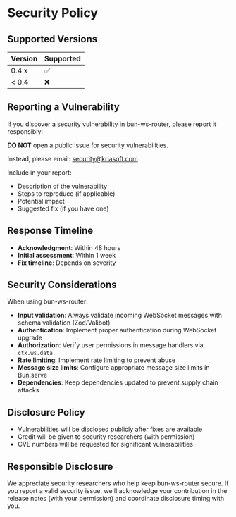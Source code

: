 # Security Policy

## Supported Versions

| Version | Supported          |
| ------- | ------------------ |
| 0.4.x   | :white_check_mark: |
| < 0.4   | :x:                |

## Reporting a Vulnerability

If you discover a security vulnerability in bun-ws-router, please report it responsibly:

**DO NOT** open a public issue for security vulnerabilities.

Instead, please email: security@kriasoft.com

Include in your report:

- Description of the vulnerability
- Steps to reproduce (if applicable)
- Potential impact
- Suggested fix (if you have one)

## Response Timeline

- **Acknowledgment**: Within 48 hours
- **Initial assessment**: Within 1 week
- **Fix timeline**: Depends on severity

## Security Considerations

When using bun-ws-router:

- **Input validation**: Always validate incoming WebSocket messages with schema validation (Zod/Valibot)
- **Authentication**: Implement proper authentication during WebSocket upgrade
- **Authorization**: Verify user permissions in message handlers via `ctx.ws.data`
- **Rate limiting**: Implement rate limiting to prevent abuse
- **Message size limits**: Configure appropriate message size limits in Bun.serve
- **Dependencies**: Keep dependencies updated to prevent supply chain attacks

## Disclosure Policy

- Vulnerabilities will be disclosed publicly after fixes are available
- Credit will be given to security researchers (with permission)
- CVE numbers will be requested for significant vulnerabilities

## Responsible Disclosure

We appreciate security researchers who help keep bun-ws-router secure. If you report a valid security issue, we'll acknowledge your contribution in the release notes (with your permission) and coordinate disclosure timing with you.
